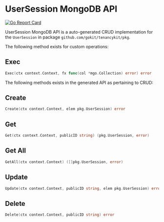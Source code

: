 UserSession MongoDB API
===================================
[![Go Report Card](https://goreportcard.com/badge/github.com/gokit/tenancykit/pkg/db/usersessionmgo)](https://goreportcard.com/report/github.com/gokit/tenancykit/pkg/db/usersessionmgo)

UserSession MongoDB API is a auto-generated CRUD implementation for the `UserSession` in package `github.com/gokit/tenancykit/pkg`.

The following method exists for custom operations:

## Exec

```go
Exec(ctx context.Context, fx func(col *mgo.Collection) error) error
```

The following methods exists in the generated API as pertaining to CRUD:

## Create

```go
Create(ctx context.Context, elem pkg.UserSession) error
```

## Get

```go
Get(ctx context.Context, publicID string) (pkg.UserSession, error)
```

## Get All

```go
GetAll(ctx context.Context) ([]pkg.UserSession, error)
```

## Update

```go
Update(ctx context.Context, publicID string, elem pkg.UserSession) error
```

## Delete

```go
Delete(ctx context.Context, publicID string) error
```